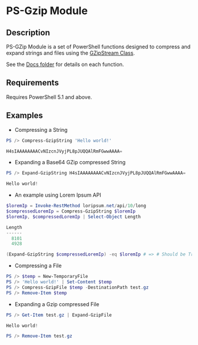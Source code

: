 # PS-Gzip Module

## Description

PS-GZip Module is a set of PowerShell functions designed to compress and expand strings and files using the [GZipStream Class](https://docs.microsoft.com/en-us/dotnet/api/system.io.compression.gzipstream).

See the [Docs folder](/PS-GZip/Docs/) for details on each function.

## Requirements

Requires PowerShell 5.1 and above.

## Examples

- Compressing a String

```powershell
PS /> Compress-GzipString 'Hello world!'

H4sIAAAAAAAACvNIzcnJVyjPL8pJUQQAlRmFGwwAAAA=
```

- Expanding a Base64 GZip compressed String

```powershell
PS /> Expand-GzipString H4sIAAAAAAAACvNIzcnJVyjPL8pJUQQAlRmFGwwAAAA=

Hello world!
```

- An example using Lorem Ipsum API

```powershell
$loremIp = Invoke-RestMethod loripsum.net/api/10/long
$compressedLoremIp = Compress-GzipString $loremIp
$loremIp, $compressedLoremIp | Select-Object Length

Length
------
  8101
  4928

(Expand-GzipString $compressedLoremIp) -eq $loremIp # => # Should be True
```

- Compressing a File

```powershell
PS /> $temp = New-TemporaryFile
PS /> 'Hello world!' | Set-Content $temp
PS /> Compress-GzipFile $temp -DestinationPath test.gz
PS /> Remove-Item $temp
```

- Expanding a Gzip compressed File

```powershell
PS /> Get-Item test.gz | Expand-GzipFile

Hello world!

PS /> Remove-Item test.gz
```
